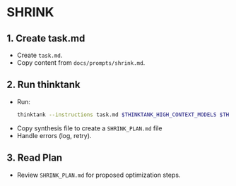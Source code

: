 # SHRINK

## 1. Create task.md
- Create `task.md`.
- Copy content from `docs/prompts/shrink.md`.

## 2. Run thinktank
- Run:
    ```bash
    thinktank --instructions task.md $THINKTANK_HIGH_CONTEXT_MODELS $THINKTANK_SYNTHESIS_MODEL $(find_glance_files) $(find_philosophy_files) ./
    ```
- Copy synthesis file to create a `SHRINK_PLAN.md` file
- Handle errors (log, retry).

## 3. Read Plan
- Review `SHRINK_PLAN.md` for proposed optimization steps.

